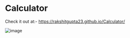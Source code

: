 # Calculator
Check it out at:- https://rakshitgupta23.github.io/Calculator/




![image](https://github.com/user-attachments/assets/109bf106-fc87-4604-a050-aff5cebc2f42)
